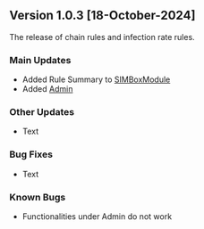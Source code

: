## Version 1.0.3 [18-October-2024]
The release of chain rules and infection rate rules.

### Main Updates
- Added Rule Summary to [SIMBoxModule](../tutorials/RuleSummary.md)
- Added [Admin](../tutorials/Admin.md)
  
### Other Updates
- Text

### Bug Fixes
- Text

### Known Bugs
- Functionalities under Admin do not work 
